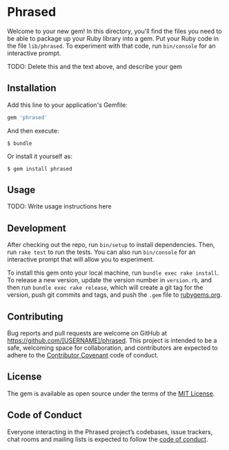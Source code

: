 # Phrased

Welcome to your new gem! In this directory, you'll find the files you need to be able to package up your Ruby library into a gem. Put your Ruby code in the file `lib/phrased`. To experiment with that code, run `bin/console` for an interactive prompt.

TODO: Delete this and the text above, and describe your gem

## Installation

Add this line to your application's Gemfile:

```ruby
gem 'phrased'
```

And then execute:

    $ bundle

Or install it yourself as:

    $ gem install phrased

## Usage

TODO: Write usage instructions here

## Development

After checking out the repo, run `bin/setup` to install dependencies. Then, run `rake test` to run the tests. You can also run `bin/console` for an interactive prompt that will allow you to experiment.

To install this gem onto your local machine, run `bundle exec rake install`. To release a new version, update the version number in `version.rb`, and then run `bundle exec rake release`, which will create a git tag for the version, push git commits and tags, and push the `.gem` file to [rubygems.org](https://rubygems.org).

## Contributing

Bug reports and pull requests are welcome on GitHub at https://github.com/[USERNAME]/phrased. This project is intended to be a safe, welcoming space for collaboration, and contributors are expected to adhere to the [Contributor Covenant](http://contributor-covenant.org) code of conduct.

## License

The gem is available as open source under the terms of the [MIT License](https://opensource.org/licenses/MIT).

## Code of Conduct

Everyone interacting in the Phrased project’s codebases, issue trackers, chat rooms and mailing lists is expected to follow the [code of conduct](https://github.com/[USERNAME]/phrased/blob/master/CODE_OF_CONDUCT.md).
